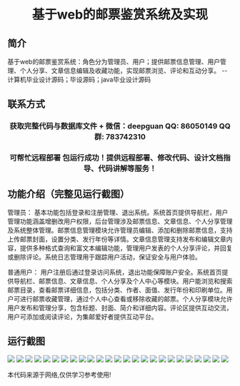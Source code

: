 <p><h1 align="center">基于web的邮票鉴赏系统及实现</h1></p>

## 简介
基于web的邮票鉴赏系统：角色分为管理员、用户；提供邮票信息管理、用户管理、个人分享、文章信息编辑及收藏功能，实现邮票浏览、评论和互动分享。    --计算机毕业设计源码；毕设源码；java毕业设计源码


## 联系方式
<p><h3 align="center">获取完整代码与数据库文件 + 微信：deepguan QQ: 86050149 QQ群: 783742310</h3></p>
<p><h3 align="center">可帮忙远程部署 包运行成功！提供远程部署、修改代码、设计文档指导、代码讲解等服务！</h3></p>

## 功能介绍（完整见运行截图）
管理员： 基本功能包括登录和注册管理、退出系统。系统首页提供导航栏，用户管理功能涵盖增删改用户权限，后台管理涉及邮票信息、文章信息、个人分享管理及系统整体管理。邮票信息管理模块允许管理员编辑、添加和删除邮票信息，支持上传邮票封面，设置分类、发行年份等详情。文章信息管理支持发布和编辑文章内容，提供多种格式查询和富文本编辑功能，管理用户发表的个人分享评论，并回复或删除评论。系统日志管理用于跟踪用户活动，保证安全与用户体验。

普通用户： 用户注册后通过登录访问系统，退出功能保障账户安全。系统首页提供导航栏、邮票信息、文章信息、个人分享及个人中心等模块。用户能浏览和搜索邮票目录，查看邮票详细信息，包括分类、作者、面值、发行年份和印刷单位。用户可进行邮票收藏管理，通过个人中心查看或移除收藏的邮票。个人分享模块允许用户发布和管理分享，包含标题、封面、简介和详细内容。评论区提供互动交流，用户可添加或阅读评论，为集邮爱好者提供互动平台。


## 运行截图
![](img/001.jpg)
![](img/002.jpg)
![](img/003.jpg)
![](img/004.jpg)
![](img/005.jpg)
![](img/006.jpg)
![](img/007.jpg)
![](img/008.jpg)
![](img/009.jpg)
![](img/010.jpg)
![](img/011.jpg)
![](img/012.jpg)
![](img/013.jpg)
![](img/014.jpg)
![](img/015.jpg)
![](img/016.jpg)
![](img/017.jpg)
![](img/018.jpg)
![](img/019.jpg)
![](img/020.jpg)
![](img/021.jpg)
![](img/022.jpg)
![](img/023.jpg)
![](img/024.jpg)
![](img/025.jpg)

<p>本代码来源于网络,仅供学习参考使用!</p>
